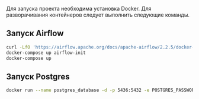 Для запуска проекта необходима установка Docker.
Для разворачивания контейнеров следует выполнить следующие команды.

## Запуск Airflow
```bash
curl -LfO 'https://airflow.apache.org/docs/apache-airflow/2.2.5/docker-compose.yaml'
docker-compose up airflow-init
docker-compose up
```

## Запуск Postgres
```bash
docker run --name postgres_database -d -p 5436:5432 -e POSTGRES_PASSWORD=yandex postgres:alpine
```

